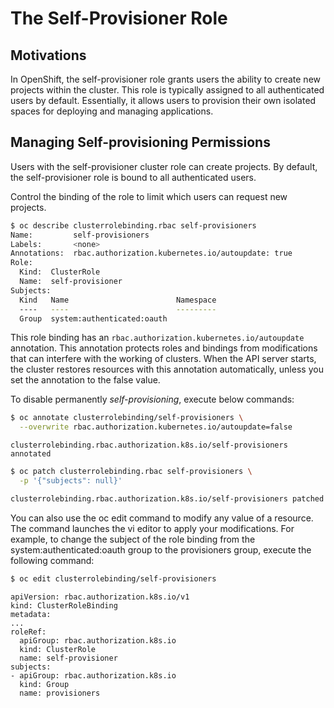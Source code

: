 # The Self-Provisioner Role

## Motivations

In OpenShift, the self-provisioner role grants users the ability to create new projects within the cluster. This role is typically assigned to all authenticated users by default. Essentially, it allows users to provision their own isolated spaces for deploying and managing applications.   

## Managing Self-provisioning Permissions

Users with the self-provisioner cluster role can create projects. By default, the self-provisioner role is bound to all authenticated users.

Control the binding of the role to limit which users can request new projects.

```sh
$ oc describe clusterrolebinding.rbac self-provisioners
Name:         self-provisioners
Labels:       <none>
Annotations:  rbac.authorization.kubernetes.io/autoupdate: true
Role:
  Kind:  ClusterRole
  Name:  self-provisioner
Subjects:
  Kind   Name                        Namespace
  ----   ----                        ---------
  Group  system:authenticated:oauth
```

This role binding has an `rbac.authorization.kubernetes.io/autoupdate` annotation. This annotation protects roles and bindings from modifications that can interfere with the working of clusters. When the API server starts, the cluster restores resources with this annotation automatically, unless you set the annotation to the false value.

To disable permanently _self-provisioning_, execute below commands:

```sh
$ oc annotate clusterrolebinding/self-provisioners \
  --overwrite rbac.authorization.kubernetes.io/autoupdate=false
```
```
clusterrolebinding.rbac.authorization.k8s.io/self-provisioners annotated
```
```sh
$ oc patch clusterrolebinding.rbac self-provisioners \
  -p '{"subjects": null}'
```
```sh
clusterrolebinding.rbac.authorization.k8s.io/self-provisioners patched
```

You can also use the oc edit command to modify any value of a resource. The command launches the vi editor to apply your modifications. For example, to change the subject of the role binding from the system:authenticated:oauth group to the provisioners group, execute the following command:

```sh
$ oc edit clusterrolebinding/self-provisioners
```
```
apiVersion: rbac.authorization.k8s.io/v1
kind: ClusterRoleBinding
metadata:
...
roleRef:
  apiGroup: rbac.authorization.k8s.io
  kind: ClusterRole
  name: self-provisioner
subjects:
- apiGroup: rbac.authorization.k8s.io
  kind: Group
  name: provisioners
```
